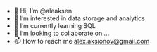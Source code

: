 - 👋 Hi, I’m @aleaksen
- 👀 I’m interested in data storage and analytics
- 🌱 I’m currently learning SQL
- 💞️ I’m looking to collaborate on ...
- 📫 How to reach me alex.aksionov@gmail.com

<!---
aleaksen/aleaksen is a ✨ special ✨ repository because its `README.md` (this file) appears on your GitHub profile.
You can click the Preview link to take a look at your changes.
--->
